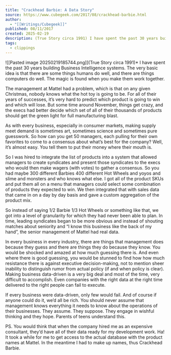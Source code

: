 ```yaml
---
title: "Crackhead Barbie: A Data Story"
source: https://www.cubegeek.com/2017/08/crackhead-barbie.html
author:
  - "[[Writings/Cubegeek]]"
published: 08/11/2017
created: 2025-02-19
description: (True Story circa 1991) I have spent the past 30 years building Business Intelligence systems. The very basic idea is that there are some things humans do well, and there are things computers do well. The magic is found when...
tags:
  - clippings
---
```


![[Pasted image 20250219185744.png]](True Story circa 1991)*
I have spent the past 30 years building Business Intelligence systems. The very basic idea is that there are some things humans do well, and there are things computers do well. The magic is found when you make them work together.

The management at Mattel had a problem, which is that on any given Christmas, nobody knows what the hot toy is going to be. For all of their years of successes, it’s very hard to predict which product is going to win and which will lose. But some time around November, things get crazy, and the execs had better decide which set of all of their thousands of products should get the green light for full manufacturing blast.

As with every business, especially in consumer markets, making supply meet demand is sometimes art, sometimes science and sometimes pure guesswork. So how can you get 50 managers, each pulling for their own favorites to come to a consensus about what’s best for the company? Well, it’s almost easy. You tell them to put their money where their mouth is.

So I was hired to integrate the list of products into a system that allowed managers to create syndicates and present those syndicates to the execs who would then make wagers (with votes) to gather a consensus. So you had maybe 300 different Barbies 400 different Hot Wheels and yoyos and slime and monsters and who knows what else. I got all of the product SKUs and put them all on a menu that managers could select some combination of products they expected to win. We then integrated that with sales data that came in on a day by day basis and gave a custom aggregation of the product mix.

So instead of saying 1/2 Barbie 1/3 Hot Wheels or something like that, we got into a level of granularity for which they had never been able to plan. In time, leading syndicates began to be more obvious and instead of shouting matches about seniority and “I know this business like the back of my hand”, the senior management of Mattel had real data.

In every business in every industry, there are things that management does because they guess and there are things they do because they know. You would be shocked and amazed at how much guessing there is. And even where there is good guessing, you would be stunned to find how how much resistance there is against executive decision-making, not to mention sheer inability to distinguish rumor from actual policy (if and when policy is clear). Making business data-driven is a very big deal and most of the time, very difficult to accomplish. Even companies with the right data at the right time delivered to the right people can fail to execute.

If every business were data-driven, only few would fail. And of course if anyone could do it, we’d all be rich. You should never assume that management knows everything it needs to know about the operations of their businesses. They assume. They suppose. They engage in wishful thinking and they hope. Parents of teens understand this.

PS. You would think that when the company hired me as an expensive consultant, they’d have all of their data ready for my development work. Ha! It took a while for me to get access to the actual database with the product names at Mattel. In the meantime I had to make up names, thus Crackhead Barbie.